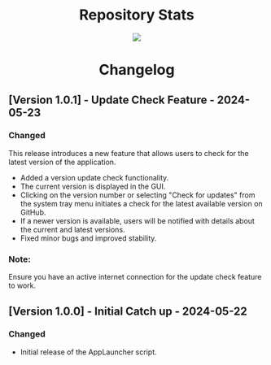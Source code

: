 <h1 align="center" id="heading">Repository Stats</h1>

<p align="center">
  <a href="https://iThieler.github.io/AppLauncher/">
    <img src="https://github-readme-stats.vercel.app/api/pin?username=iThieler&repo=Applauncher&theme=dark" />
  </a>
</p>

<h1 align="center" id="heading">Changelog</h1>

## [Version 1.0.1] - Update Check Feature - 2024-05-23

### Changed
This release introduces a new feature that allows users to check for the latest version of the application.

- Added a version update check functionality.
- The current version is displayed in the GUI.
- Clicking on the version number or selecting "Check for updates" from the system tray menu initiates a check for the latest available version on GitHub.
- If a newer version is available, users will be notified with details about the current and latest versions.
- Fixed minor bugs and improved stability.
### Note:
Ensure you have an active internet connection for the update check feature to work.

## [Version 1.0.0] - Initial Catch up - 2024-05-22
 
### Changed
- Initial release of the AppLauncher script.
